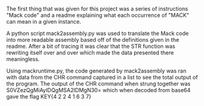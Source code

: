 The first thing that was given for this project was a series of instructions "Mack code" and a readme explaining what each occurrence of "MACK" can mean in a given instance.

A python script mack2assembly.py was used to translate the Mack code into more readable assembly based off of the definitions given in the readme. After a bit of tracing it was clear that the STR function was rewriting itself over and over which made the data presented there meaningless.

Using mackruntime.py, the code generated by mack2assembly was ran with data from the CHR command captured in a list to see the total output of the program.
The output of the CHR command when strung together was S0VZezQgMiAyIDQgMSA2IDMgN30= which when decoded from base64 gave the flag KEY{4 2 2 4 1 6 3 7}

